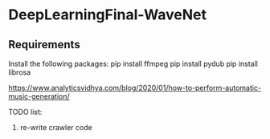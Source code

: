 # DeepLearningFinal-WaveNet

## Requirements
Install the following packages:
pip install ffmpeg
pip install pydub
pip install librosa

https://www.analyticsvidhya.com/blog/2020/01/how-to-perform-automatic-music-generation/

TODO list:
1. re-write crawler code
